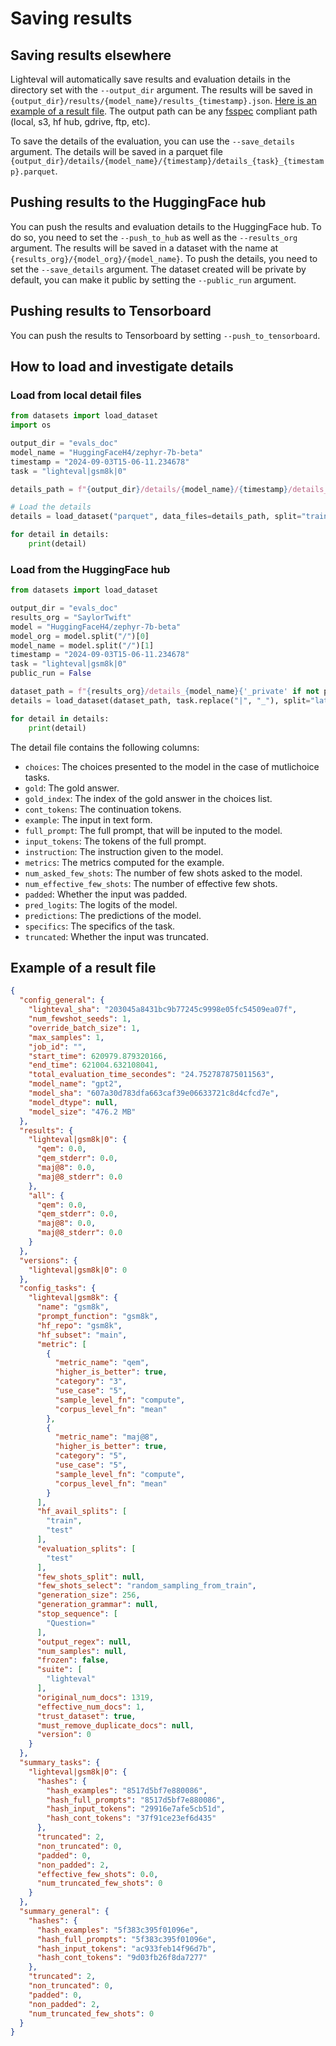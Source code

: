 # Saving results

## Saving results elsewhere

Lighteval will automatically save results and evaluation details in the directory
set with the `--output_dir` argument. The results will be saved in
`{output_dir}/results/{model_name}/results_{timestamp}.json`.
[Here is an example of a result file](#example-of-a-result-file). The output path can be any [fsspec](https://filesystem-spec.readthedocs.io/en/latest/index.html) compliant path (local, s3, hf hub, gdrive, ftp, etc).

To save the details of the evaluation, you can use the `--save_details`
argument. The details will be saved in a parquet file
`{output_dir}/details/{model_name}/{timestamp}/details_{task}_{timestamp}.parquet`.

## Pushing results to the HuggingFace hub

You can push the results and evaluation details to the HuggingFace hub. To do
so, you need to set the `--push_to_hub` as well as the `--results_org`
argument. The results will be saved in a dataset with the name at
`{results_org}/{model_org}/{model_name}`. To push the details, you need to set
the `--save_details` argument.
The dataset created will be private by default, you can make it public by
setting the `--public_run` argument.


## Pushing results to Tensorboard

You can push the results to Tensorboard by setting `--push_to_tensorboard`.


## How to load and investigate details

### Load from local detail files

```python
from datasets import load_dataset
import os

output_dir = "evals_doc"
model_name = "HuggingFaceH4/zephyr-7b-beta"
timestamp = "2024-09-03T15-06-11.234678"
task = "lighteval|gsm8k|0"

details_path = f"{output_dir}/details/{model_name}/{timestamp}/details_{task}_{timestamp}.parquet"

# Load the details
details = load_dataset("parquet", data_files=details_path, split="train")

for detail in details:
    print(detail)
```

### Load from the HuggingFace hub

```python
from datasets import load_dataset

output_dir = "evals_doc"
results_org = "SaylorTwift"
model = "HuggingFaceH4/zephyr-7b-beta"
model_org = model.split("/")[0]
model_name = model.split("/")[1]
timestamp = "2024-09-03T15-06-11.234678"
task = "lighteval|gsm8k|0"
public_run = False

dataset_path = f"{results_org}/details_{model_name}{'_private' if not public_run else ''}"
details = load_dataset(dataset_path, task.replace("|", "_"), split="latest")

for detail in details:
    print(detail)
```


The detail file contains the following columns:
- `choices`: The choices presented to the model in the case of mutlichoice tasks.
- `gold`: The gold answer.
- `gold_index`: The index of the gold answer in the choices list.
- `cont_tokens`: The continuation tokens.
- `example`: The input in text form.
- `full_prompt`: The full prompt, that will be inputed to the model.
- `input_tokens`: The tokens of the full prompt.
- `instruction`: The instruction given to the model.
- `metrics`: The metrics computed for the example.
- `num_asked_few_shots`: The number of few shots asked to the model.
- `num_effective_few_shots`: The number of effective few shots.
- `padded`: Whether the input was padded.
- `pred_logits`: The logits of the model.
- `predictions`: The predictions of the model.
- `specifics`: The specifics of the task.
- `truncated`: Whether the input was truncated.


## Example of a result file

```json
{
  "config_general": {
    "lighteval_sha": "203045a8431bc9b77245c9998e05fc54509ea07f",
    "num_fewshot_seeds": 1,
    "override_batch_size": 1,
    "max_samples": 1,
    "job_id": "",
    "start_time": 620979.879320166,
    "end_time": 621004.632108041,
    "total_evaluation_time_secondes": "24.752787875011563",
    "model_name": "gpt2",
    "model_sha": "607a30d783dfa663caf39e06633721c8d4cfcd7e",
    "model_dtype": null,
    "model_size": "476.2 MB"
  },
  "results": {
    "lighteval|gsm8k|0": {
      "qem": 0.0,
      "qem_stderr": 0.0,
      "maj@8": 0.0,
      "maj@8_stderr": 0.0
    },
    "all": {
      "qem": 0.0,
      "qem_stderr": 0.0,
      "maj@8": 0.0,
      "maj@8_stderr": 0.0
    }
  },
  "versions": {
    "lighteval|gsm8k|0": 0
  },
  "config_tasks": {
    "lighteval|gsm8k": {
      "name": "gsm8k",
      "prompt_function": "gsm8k",
      "hf_repo": "gsm8k",
      "hf_subset": "main",
      "metric": [
        {
          "metric_name": "qem",
          "higher_is_better": true,
          "category": "3",
          "use_case": "5",
          "sample_level_fn": "compute",
          "corpus_level_fn": "mean"
        },
        {
          "metric_name": "maj@8",
          "higher_is_better": true,
          "category": "5",
          "use_case": "5",
          "sample_level_fn": "compute",
          "corpus_level_fn": "mean"
        }
      ],
      "hf_avail_splits": [
        "train",
        "test"
      ],
      "evaluation_splits": [
        "test"
      ],
      "few_shots_split": null,
      "few_shots_select": "random_sampling_from_train",
      "generation_size": 256,
      "generation_grammar": null,
      "stop_sequence": [
        "Question="
      ],
      "output_regex": null,
      "num_samples": null,
      "frozen": false,
      "suite": [
        "lighteval"
      ],
      "original_num_docs": 1319,
      "effective_num_docs": 1,
      "trust_dataset": true,
      "must_remove_duplicate_docs": null,
      "version": 0
    }
  },
  "summary_tasks": {
    "lighteval|gsm8k|0": {
      "hashes": {
        "hash_examples": "8517d5bf7e880086",
        "hash_full_prompts": "8517d5bf7e880086",
        "hash_input_tokens": "29916e7afe5cb51d",
        "hash_cont_tokens": "37f91ce23ef6d435"
      },
      "truncated": 2,
      "non_truncated": 0,
      "padded": 0,
      "non_padded": 2,
      "effective_few_shots": 0.0,
      "num_truncated_few_shots": 0
    }
  },
  "summary_general": {
    "hashes": {
      "hash_examples": "5f383c395f01096e",
      "hash_full_prompts": "5f383c395f01096e",
      "hash_input_tokens": "ac933feb14f96d7b",
      "hash_cont_tokens": "9d03fb26f8da7277"
    },
    "truncated": 2,
    "non_truncated": 0,
    "padded": 0,
    "non_padded": 2,
    "num_truncated_few_shots": 0
  }
}
```

